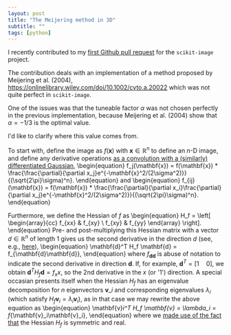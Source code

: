 ```yaml
---
layout: post
title: "The Meijering method in 3D"
subtitle: ""
tags: [python]
---
```


I recently contributed to my [first Github pull request](https://github.com/scikit-image/scikit-image/pull/6149) for the `scikit-image` project.

The contribution deals with an implementation of a method proposed by Meijering et al. (2004), https://onlinelibrary.wiley.com/doi/10.1002/cyto.a.20022 which was not quite perfect in `scikit-image`.

One of the issues was that the tuneable factor $\alpha$ was not chosen perfectly in the previous implementation, because Meijering et al. (2004) show that $\alpha=-1/3$ is the optimal value.

I'd like to clarify where this value comes from.

To start with, define the image as $f(\mathbf{x})$ with $\mathbf{x}\in\mathbb{R}^n$ to define an $n$-D image, and define any derivative operations [as a convolution with a (similarly) differentiated Gaussian](https://www.crisluengo.net/archives/22/),
\begin{equation}
  f_j(\mathbf{x}) = f(\mathbf{x}) * \frac{\frac{\partial}{\partial x_j}e^{-\mathbf{x}^2/(2\sigma^2)}}{(\sqrt{2\pi}\sigma)^n}.
\end{equation}
and
\begin{equation}
  f_{ij}(\mathbf{x}) = f(\mathbf{x}) * \frac{\frac{\partial}{\partial x_i}\frac{\partial}{\partial x_j}e^{-\mathbf{x}^2/(2\sigma^2)}}{(\sqrt{2\pi}\sigma)^n}.
\end{equation}

Furthermore, we define the Hessian of $f$ as
\begin{equation}
H_f = \left[ \begin{array}{cc} f_{xx} & f_{xy} \\ f_{xy} & f_{yy} \end{array} \right].
\end{equation}
Pre- and post-multiplying this Hessian matrix with a vector $d\in\mathbb{R}^n$ of length 1 gives us the second derivative in the direction $d$ (see, e.g., [here](https://math.stackexchange.com/questions/2573376/second-directional-derivative-and-hessian-matrix)),
\begin{equation}
\mathbf{d}^T H_f \mathbf{d} = f_{\mathbf{d}\mathbf{d}},
\end{equation}
where $f_{\mathbf{d}\mathbf{d}}$ is abuse of notation to indicate the second derivative in direction $\mathbf{d}$. If, for example, $\mathbf{d}^T=[1\quad 0]$, we obtain $\mathbf{d}^TH_f\mathbf{d}=f_xx$, so the 2nd derivative in the $x$ (or '1') direction.
A special occasian presents itself when the Hessian $H_f$ has an eigenvalue decomposition for $n$ eigenvectors $\mathbf{v}\_i$ and corresponding eigenvalues $\lambda_i$ (which satisfy $H_f \mathbf{v}_i = \lambda_i \mathbf{v}_i$), as in that case we may rewrite the above equation as
\begin{equation}
  \mathbf{v}_i^T H_f \mathbf{v} = \lambda_i = f_{\mathbf{v}_i\mathbf{v}_i},
\end{equation}
where we [made use of the fact that](https://en.wikipedia.org/wiki/Eigendecomposition_of_a_matrix#Real_symmetric_matrices) the Hessian $H_f$ is symmetric and real.

